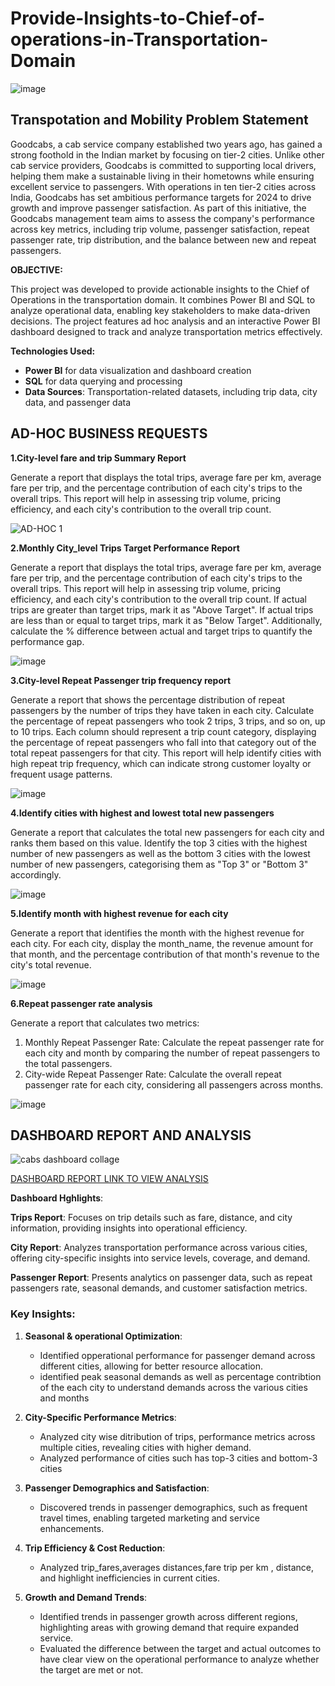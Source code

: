 # Provide-Insights-to-Chief-of-operations-in-Transportation-Domain
![image](https://github.com/user-attachments/assets/9842ac4d-c02c-4e5e-8bdc-109b598ac1d8)


## Transpotation and Mobility Problem Statement

Goodcabs, a cab service company established two years ago, has gained a strong foothold in the Indian market by focusing on tier-2 cities. Unlike other cab service providers, Goodcabs is committed to supporting local drivers,
helping them make a sustainable living in their hometowns while ensuring excellent service to passengers. With operations in ten tier-2 cities across India, Goodcabs has set ambitious performance targets for 2024 to drive growth 
and improve passenger satisfaction. As part of this initiative, the Goodcabs management team aims to assess the company's performance across key metrics, including trip volume, passenger satisfaction, repeat passenger rate, trip distribution, 
and the balance between new and repeat passengers.

**OBJECTIVE:**
 
This project was developed to provide actionable insights to the Chief of Operations in the transportation domain. It combines Power BI and SQL to analyze operational data, enabling key stakeholders to make data-driven decisions. The project features ad hoc analysis and an interactive Power BI dashboard designed to track and analyze transportation metrics effectively.

**Technologies Used:**

- **Power BI** for data visualization and dashboard creation  
- **SQL** for data querying and processing  
- **Data Sources**: Transportation-related datasets, including trip data, city data, and passenger data






## AD-HOC BUSINESS REQUESTS

**1.City-level fare and trip Summary Report**

Generate a report that displays the total trips, average fare per km, average fare per trip, and the percentage contribution of each city's trips to the overall trips. This report will help in assessing trip volume, pricing efficiency, and each city's contribution to the overall trip count.



![AD-HOC 1](https://github.com/user-attachments/assets/02ca361c-310a-4d81-a610-d0260a512164)


**2.Monthly City_level Trips Target Performance Report**

Generate a report that displays the total trips, average fare per km, average fare per trip, and the percentage contribution of each city's trips to the overall trips. This report will help in assessing trip volume, pricing efficiency, and each city's contribution to the overall trip count.
If actual trips are greater than target trips, mark it as "Above Target".
 If actual trips are less than or equal to target trips, mark it as "Below Target".
Additionally, calculate the % difference between actual and target trips to quantify the performance gap.



![image](https://github.com/user-attachments/assets/5e9a425a-9849-4ba4-af58-adc2d316164f)

**3.City-level Repeat Passenger trip frequency report**

Generate a report that shows the percentage distribution of repeat passengers by the number of trips they have taken in each city. Calculate the percentage of repeat passengers who took 2 trips, 3 trips, and so on, up to 10 trips.
Each column should represent a trip count category, displaying the percentage of repeat passengers who fall into that category out of the total repeat passengers for that city.
This report will help identify cities with high repeat trip frequency, which can indicate strong customer loyalty or frequent usage patterns.




![image](https://github.com/user-attachments/assets/ea59799c-3f81-43fe-921d-ea030890da3b)

**4.Identify cities with highest and lowest total new passengers**

Generate a report that calculates the total new passengers for each city and ranks them based on this value. Identify the top 3 cities with the highest number of new passengers as well as the bottom 3 cities with the lowest number of new passengers, categorising them as "Top 3" or "Bottom 3" accordingly.

![image](https://github.com/user-attachments/assets/11be4b8a-8c0e-4224-9389-26cf0871bdfb)

**5.Identify month with highest revenue for each city**

Generate a report that identifies the month with the highest revenue for each city. For each city, display the month_name, the revenue amount for that month, and the percentage contribution of that month's revenue to the city's total revenue.

![image](https://github.com/user-attachments/assets/c443c215-9d6b-43cc-be1c-91bdc3a62ec3)

**6.Repeat passenger rate analysis**

Generate a report that calculates two metrics:
1.	Monthly Repeat Passenger Rate: Calculate the repeat passenger rate for each city and month by comparing the number of repeat passengers to the total passengers.
2.	City-wide Repeat Passenger Rate: Calculate the overall repeat passenger rate for each city, considering all passengers across months.


![image](https://github.com/user-attachments/assets/861dafe8-d013-409f-b965-a8beffed782b)

## DASHBOARD REPORT AND ANALYSIS

![cabs dashboard collage](https://github.com/user-attachments/assets/e72ad8ca-8d50-4dcd-9421-d51795551a02)




[DASHBOARD REPORT LINK TO VIEW ANALYSIS](https://app.powerbi.com/view?r=eyJrIjoiOTY5NzZlOWQtZWE4YS00NjU1LWJhYWItYzY1YzYxN2FjMzk4IiwidCI6IjViOGEyNGIxLTA5MjgtNDdmZC04MzhmLTgwYTMxNTVhM2NhZiJ9&pageName=a7a29957abb9802996ed)


**Dashboard Hghlights**:
  
**Trips Report**: Focuses on trip details such as fare, distance, and city information, providing insights into operational efficiency.

**City Report**: Analyzes transportation performance across various cities, offering city-specific insights into service levels, coverage, and demand.

**Passenger Report**: Presents analytics on passenger data, such as repeat passengers rate, seasonal demands, and customer satisfaction metrics.




### Key Insights:

1. **Seasonal & operational Optimization**:
   - Identified opperational performance for passenger demand across different cities, allowing for better resource allocation.
   - identified peak seasonal demands as well as percentage contribtion of the each city to understand demands across the various cities and months 

2. **City-Specific Performance Metrics**:
   - Analyzed  city wise ditribution of trips, performance metrics across multiple cities, revealing cities with higher demand.
   - Analyzed performance of cities such has top-3 cities and bottom-3 cities 
     
3. **Passenger Demographics and Satisfaction**:
   - Discovered trends in passenger demographics, such as  frequent travel times, enabling targeted marketing and service enhancements.
   

4. **Trip Efficiency & Cost Reduction**:
   - Analyzed trip_fares,averages distances,fare trip per km , distance, and  highlight inefficiencies in current cities.
   
5. **Growth and Demand Trends**:
   - Identified trends in passenger growth across different regions, highlighting areas with growing demand that require expanded service.
   - Evaluated the difference between the target and actual outcomes to have clear view on the operational performance to analyze whether the target are met or not.
 











